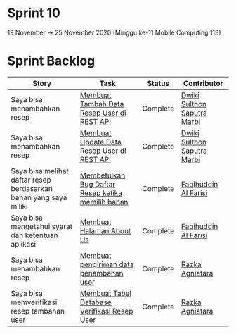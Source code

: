 # Sprint 10
19 November -> 25 November 2020 (Minggu ke-11 Mobile Computing 113)

# Sprint Backlog
Story | Task | Status| Contributor
--- | --- | --- | ---
Saya bisa menambahkan resep | [Membuat Tambah Data Resep User di REST API](https://github.com/dwikimarbi/Mobcom/issues/42) | Complete | [Dwiki Sulthon Saputra Marbi](https://github.com/dwikimarbi)
Saya bisa menambahkan resep | [Membuat Update Data Resep User di REST API](https://github.com/dwikimarbi/Mobcom/issues/43) | Complete | [Dwiki Sulthon Saputra Marbi](https://github.com/dwikimarbi)
Saya bisa melihat daftar resep berdasarkan bahan yang saya miliki | [Membetulkan Bug Daftar Resep ketika memilih bahan](https://github.com/dwikimarbi/Mobcom/issues/47) | Complete | [Faqihuddin Al Farisi](https://github.com/falfisme)
Saya bisa mengetahui syarat dan ketentuan aplikasi | [Membuat Halaman About Us](https://github.com/dwikimarbi/Mobcom/issues/45) | Complete | [Faqihuddin Al Farisi](https://github.com/falfisme)
Saya bisa menambahkan resep | [Membuat pengiriman data penambahan user](https://github.com/dwikimarbi/Mobcom/issues/46) | Complete | [Razka Agniatara](https://github.com/Razka173)
Saya bisa memverifikasi resep tambahan user | [Membuat Tabel Database Verifikasi Resep User ](https://github.com/dwikimarbi/Mobcom/issues/44) | Complete | [Razka Agniatara](https://github.com/Razka173)
